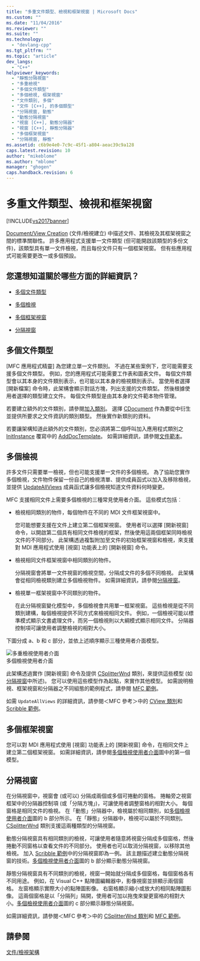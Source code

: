 ```yaml
---
title: "多重文件類型、檢視和框架視窗 | Microsoft Docs"
ms.custom: ""
ms.date: "11/04/2016"
ms.reviewer: ""
ms.suite: ""
ms.technology: 
  - "devlang-cpp"
ms.tgt_pltfrm: ""
ms.topic: "article"
dev_langs: 
  - "C++"
helpviewer_keywords: 
  - "靜態分隔視窗"
  - "多重檢視"
  - "多個文件類型"
  - "多個檢視, 框架視窗"
  - "文件類別, 多個"
  - "文件 [C++], 的多個類型"
  - "分隔視窗, 動態"
  - "動態分隔視窗"
  - "視窗 [C++], 動態分隔器"
  - "視窗 [C++], 靜態分隔器"
  - "多個框架視窗"
  - "分隔視窗, 靜態"
ms.assetid: c6b9e4e0-7c9c-45f1-a804-aeac39c9a128
caps.latest.revision: 10
author: "mikeblome"
ms.author: "mblome"
manager: "ghogen"
caps.handback.revision: 6
---
```

# 多重文件類型、檢視和框架視窗
[!INCLUDE[vs2017banner](../assembler/inline/includes/vs2017banner.md)]

[Document\/View Creation](../mfc/document-view-creation.md) \(文件\/檢視建立\) 中描述文件、其檢視及其框架視窗之間的標準關聯性。 許多應用程式支援單一文件類型 \(但可能開啟該類型的多份文件\)，該類型具有單一文件檢視，而且每份文件只有一個框架視窗。 但有些應用程式可能需要更改一或多個預設。  
  
## 您還想知道關於哪些方面的詳細資訊？  
  
-   [多個文件類型](#_core_multiple_document_types)  
  
-   [多個檢視](#_core_multiple_views)  
  
-   [多個框架視窗](#_core_multiple_frame_windows)  
  
-   [分隔視窗](#_core_splitter_windows)  
  
##  <a name="_core_multiple_document_types"></a> 多個文件類型  
 \[MFC 應用程式精靈\] 為您建立單一文件類別。 不過在某些案例下，您可能需要支援多個文件類型。 例如，您的應用程式可能需要工作表和圖表文件。 每個文件類型會以其本身的文件類別表示，也可能以其本身的檢視類別表示。 當使用者選擇 \[開新檔案\] 命令時，此架構會顯示對話方塊，列出支援的文件類型。 然後根據使用者選擇的類型建立文件。 每個文件類型是由其本身的文件範本物件管理。  
  
 若要建立額外的文件類別，請參閱[加入類別](../ide/adding-a-class-visual-cpp.md)。 選擇 [CDocument](../mfc/reference/cdocument-class.md) 作為要從中衍生並提供所要求之文件資訊的類別類型。 然後實作新類別的資料。  
  
 若要讓架構知道此額外的文件類別，您必須將第二個呼叫加入應用程式類別之 [InitInstance](../Topic/CWinApp::InitInstance.md) 覆寫中的 [AddDocTemplate](../Topic/CWinApp::AddDocTemplate.md)。 如需詳細資訊，請參閱[文件範本](../mfc/document-templates-and-the-document-view-creation-process.md)。  
  
##  <a name="_core_multiple_views"></a> 多個檢視  
 許多文件只需要單一檢視，但也可能支援單一文件的多個檢視。 為了協助您實作多個檢視，文件物件保留一份自己的檢視清單、提供成員函式以加入及移除檢視，並提供 [UpdateAllViews](../Topic/CDocument::UpdateAllViews.md) 成員函式讓多個檢視知道文件資料何時變更。  
  
 MFC 支援相同文件上需要多個檢視的三種常見使用者介面。 這些模式包括︰  
  
-   檢視相同類別的物件，每個物件在不同的 MDI 文件框架視窗中。  
  
     您可能想要支援在文件上建立第二個框架視窗。 使用者可以選擇 \[開新視窗\] 命令，以開啟第二個具有相同文件檢視的框架，然後使用這兩個框架同時檢視文件的不同部分。 此架構透過複製附加至文件的初始框架視窗和檢視，來支援對 MDI 應用程式使用 \[視窗\] 功能表上的 \[開新視窗\] 命令。  
  
-   檢視相同文件框架視窗中相同類別的物件。  
  
     分隔視窗會將單一文件視窗的檢視空間，分隔成文件的多個不同檢視。 此架構會從相同檢視類別建立多個檢視物件。 如需詳細資訊，請參閱[分隔視窗](#_core_splitter_windows)。  
  
-   檢視單一框架視窗中不同類別的物件。  
  
     在此分隔視窗變化模型中，多個檢視會共用單一框架視窗。 這些檢視是從不同類別建構，每個檢視提供不同方式來檢視相同文件。 例如，一個檢視可能以標準模式顯示文書處理文件，而另一個檢視則以大綱模式顯示相同文件。 分隔器控制項可讓使用者調整檢視的相對大小。  
  
 下圖分成 a、b 和 c 部分，並依上述順序顯示三種使用者介面模型。  
  
 ![多重檢視使用者介面](../mfc/media/vc37a71.png "vc37A71")  
多個檢視使用者介面  
  
 此架構透過實作 \[開新視窗\] 命令及提供 [CSplitterWnd](../mfc/reference/csplitterwnd-class.md) 類別，來提供這些模型 \(如[分隔視窗](#_core_splitter_windows)中所述\)。 您可以使用這些模型作為起點，來實作其他模型。 如需說明檢視、框架視窗和分隔器之不同組態的範例程式，請參閱 [MFC 範例](../top/visual-cpp-samples.md)。  
  
 如需 `UpdateAllViews` 的詳細資訊，請參閱＜MFC 參考＞中的 [CView 類別](../mfc/reference/cview-class.md)和 [Scribble 範例](../top/visual-cpp-samples.md)。  
  
##  <a name="_core_multiple_frame_windows"></a> 多個框架視窗  
 您可以對 MDI 應用程式使用 \[視窗\] 功能表上的 \[開新視窗\] 命令，在相同文件上建立第二個框架視窗。 如需詳細資訊，請參閱[多個檢視使用者介面](#_core_multiple.2d.view_user_interfaces)圖中的第一個模型。  
  
##  <a name="_core_splitter_windows"></a> 分隔視窗  
 在分隔視窗中，視窗會 \(或可以\) 分隔成兩個或多個可捲動的窗格。 捲軸旁之視窗框架中的分隔器控制項 \(或「分隔方塊」\)，可讓使用者調整窗格的相對大小。 每個窗格是相同文件的檢視。 在「動態」分隔器中，檢視屬於相同類別，如[多個檢視使用者介面](#_core_multiple.2d.view_user_interfaces)圖的 b 部分所示。 在「靜態」分隔器中，檢視可以屬於不同類別。[CSplitterWnd](../mfc/reference/csplitterwnd-class.md) 類別支援這兩種類型的分隔視窗。  
  
 動態分隔視窗具有相同類別的檢視，可讓使用者隨意將視窗分隔成多個窗格，然後捲動不同窗格以查看文件的不同部分。 使用者也可以取消分隔視窗，以移除其他檢視。 加入 [Scribble 範例](../top/visual-cpp-samples.md)中的分隔視窗即為一例。 該主題描述建立動態分隔視窗的技術。[多個檢視使用者介面](#_core_multiple.2d.view_user_interfaces)圖的 b 部分顯示動態分隔視窗。  
  
 靜態分隔視窗具有不同類別的檢視，視窗一開始就分隔成多個窗格，每個窗格各有不同用途。 例如，在 Visual C\+\+ 點陣圖編輯器中，影像視窗並排顯示兩個窗格。 左窗格顯示實際大小的點陣圖影像。 右窗格顯示縮小或放大的相同點陣圖影像。 這兩個窗格是以「分隔列」隔開，使用者可加以拖曳來變更窗格的相對大小。[多個檢視使用者介面](#_core_multiple.2d.view_user_interfaces)圖的 c 部分顯示靜態分隔視窗。  
  
 如需詳細資訊，請參閱＜MFC 參考＞中的 [CSplitterWnd 類別](../mfc/reference/csplitterwnd-class.md)和 [MFC 範例](../top/visual-cpp-samples.md)。  
  
## 請參閱  
 [文件\/檢視架構](../mfc/document-view-architecture.md)